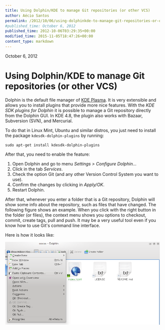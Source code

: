 ```yaml
---
title: Using Dolphin/KDE to manage Git repositories (or other VCS)
author: Aécio Santos
permalink: /2012/10/06/using-dolphinkde-to-manage-git-repositories-or-other-vcs/
#published_time: October 6, 2012
published_time: 2012-10-06T03:29:35+00:00
modified_time: 2015-11-05T18:47:26+00:00
content_type: markdown
---
```

October 6, 2012

# Using Dolphin/KDE to manage Git repositories (or other VCS)

Dolphin is the default file manager of
[KDE Plasma](https://en.wikipedia.org/wiki/KDE). It is very extensible and
allows you to install plugins that provide more nice features.
With the *KDE SDK plugins for Dolphin* it is possible to manage a Git repository
directly from the Dolphin GUI.
In KDE 4.8, the plugin also works with Bazaar, Subversion (SVN), and Mercurial.

To do that in Linux Mint, Ubuntu and similar distros, you just need to install the
package `kdesdk-dolphin-plugins` by running:

```
sudo apt-get install kdesdk-dolphin-plugins
```

After that, you need to enable the feature:

1. Open Dolphin and go to menu *Settings > Configure Dolphin…*
2. Click in the tab *Services*.
3. Check the option Git (and any other Version Control System you want to use).
4. Confirm the changes by clicking in *Apply/OK*.
5. Restart Dolphin.

After that, whenever you enter a folder that is a Git repository, Dolphin will
show some info about the repository, such as files that have changed.
The following figure shows an example. When you click with the right button
in the folder (or files), the context menu shows you options to checkout,
commit, create tags, pull and push.
It may be a very useful tool even if you know how to use Git's command line
interface.

Here is how it looks like:

<img class="img-responsive" src="/static/img/dolphin-git.png" alt="Options using Dolphin Git Plugin"></img>
